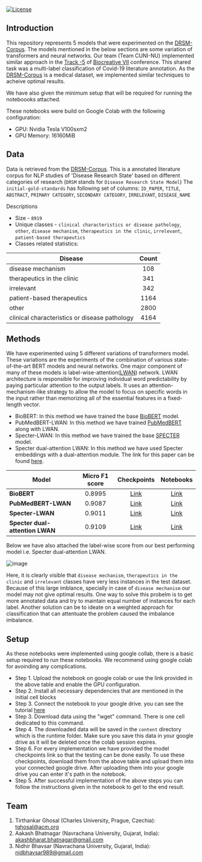 [![License](https://img.shields.io/badge/License-Apache_2.0-blue.svg)](https://opensource.org/licenses/Apache-2.0)

## Introduction
This repository represents 5 models that were experimented on the [DRSM-Corpus](https://github.com/chanzuckerberg/DRSM-corpus). The models mentioned in the below sections are some variation of transformers and neural networks. Our team (Team CUNI-NU) implemented similar approach in the [Track -5](https://biocreative.bioinformatics.udel.edu/tasks/biocreative-vii/track-5/) of [Biocreative VII](https://biocreative.bioinformatics.udel.edu/tasks/biocreative-vii/) conference. This shared task was a multi-label classification of Covid-19 literature annotation. As the [DRSM-Corpus](https://github.com/chanzuckerberg/DRSM-corpus) is a medical dataset, we implemented similar techniques to acheive optimal results.

We have also given the minimum setup that will be required for running the noteboooks attached. 

These notebooks were build on Google Colab with the following configuration:

* GPU: Nvidia Tesla V100sxm2  
* GPU Memory: 16160MiB



## Data
Data is retrieved from the [DRSM-Corpus](https://github.com/chanzuckerberg/DRSM-corpus). This is a annotated literature corpus for NLP studies of 'Disease Research State' based on different categories of research (`DRSM` stands for `Disease Research State Model`)
The `initial-gold-standards` has following set of columns:
  `ID_PAPER`, `TITLE`, `ABSTRACT`, `PRIMARY CATEGORY`, `SECONDARY CATEGORY`, `IRRELEVANT`, `DISEASE_NAME`

Descriptions
* Size - `8919`
* Unique classes - `clinical characteristics or disease pathology`, `other`, `disease mechanism`, `therapeutics in the clinic`, `irrelevant`, `patient-based therapeutics`
* Classes related statistics:

| Disease                                       | Count |
|-----------------------------------------------|:-----:|
| disease mechanism                             | 108   |
| therapeutics in the clinic                    | 341   |
| irrelevant                                    | 342   |
| patient-based therapeutics                    | 1164  |     
| other                                         | 2800  |
| clinical characteristics or disease pathology | 4164  |


## Methods

We have experimented using 5 different variations of transformers model. These variations are the experiments of the combination of various state-of-the-art BERT models and neural networks. One major component of many of these models is label-wise-attention([LWAN](https://aclanthology.org/D18-1508/)) network. LWAN architecture is responsible for improving individual word predictability by paying particular attention to the output labels. It uses an attention-mechanism-like strategy to allow the model to focus on specific words in the input rather than memorizing all of the essential features in a fixed-length vector.


* BioBERT: In this method we have trained the base [BioBERT](https://huggingface.co/dmis-lab/biobert-v1.1) model. 
* PubMedBERT-LWAN: In this method we have trained [PubMedBERT](https://huggingface.co/microsoft/BiomedNLP-PubMedBERT-base-uncased-abstract-fulltext) along with LWAN.
* Specter-LWAN: In this method we have trained the base [SPECTER](https://huggingface.co/allenai/specter) model.
* Specter dual-attention LWAN: In this method we have used Specter embeddings with a dual-attention module. The link for this paper can be found [here](https://biocreative.bioinformatics.udel.edu/media/store/files/2021/TRACK5_pos_5_BC7_submission_188.pdf).

| Model                               | Micro F1 score |                                             Checkpoints                                            | Notebooks |                 
|-------------------------------------|:--------------:|:--------------------------------------------------------------------------------------------------:|:---------:|
| **BioBERT**                         |     0.8995     |     [Link](https://drive.google.com/file/d/1-hJESlTPM8St15hESS5-6hKeqnROJF_H/view?usp=sharing)     |    [Link](https://drive.google.com/file/d/1cCweWKvnS45XuR5alSnSJEe3OCGu_7C0/view?usp=sharing)    |     
| **PubMedBERT-LWAN**                 |     0.9087     |     [Link](https://drive.google.com/file/d/1-pP49V3cF9PsBxrOkEZNx8DS6lbkNmmF/view?usp=sharing)     |    [Link](https://drive.google.com/file/d/1SYzQDH9fkUHSwAHeZYbPCSU7Bece-dEM/view?usp=sharing)    |
| **Specter-LWAN**                    |     0.9011     |     [Link](https://drive.google.com/file/d/1-WmSFVFNXnrmPhTNvhebizHCQeOJmQ0X/view?usp=sharing)     |    [Link](https://colab.research.google.com/drive/1Eequmt9_sSmnRrA9lCTZ7qx_fzCHYVU2?usp=sharing)    |
| **Specter dual-attention LWAN**     |     0.9109     |     [Link](https://drive.google.com/file/d/1-pP49V3cF9PsBxrOkEZNx8DS6lbkNmmF/view?usp=sharing)     |    [Link](https://drive.google.com/file/d/1TcopvnmvFKWiHNBv_Nya5Xfb7ioWR7F1/view?usp=sharing)    | 

Below we have also attached the label-wise score from our best performing model i.e. Specter dual-attention LWAN.

![image](https://user-images.githubusercontent.com/44599944/150501432-6c842227-15f2-4e42-b257-7ccad76a8bf3.png)

Here, it is clearly visible that `disease mechanism`, `therapeutics in the clinic` and `irrelevant` classes have very less instances in the test dataset. Because of this large imblance, specially in case of `disease mechanism` our model may not give optimal results. One way to solve this probelm is to get more annotated data and try to maintain equal number of instances for each label. Another solution can be to ideate on a weighted approach for classification that can attentuate the problem caused the imbalance imbalance.

## Setup

As these notebooks were implemented using google collab, there is a basic setup required to run these notebooks. We recommend using google colab for avoinding any complications.

* Step 1. Upload the notebook on google colab or use the link provided in the above table and enable the GPU configuration.
* Step 2. Install all necessary dependencies that are mentioned in the initial cell blocks
* Step 3. Connect the notebook to your google drive. you can see the tutorial [here](https://colab.research.google.com/notebooks/io.ipynb)
* Step 3. Download data using the "wget" command. There is one cell dedicated to this command. 
* Step 4. The downloaded data will be saved in the `content` directory which is the runtime folder. Make sure you save this data in your google drive as it will be deleted once the colab session expires.
* Step 6. For every implementation we have provided the model checkpoints link so that the testing can be done easily. To use these checkpoints, download them from the above table and upload them into your connected google drive. After uploading them into your google drive you can enter it's path in the notebook.
* Step 5. After successful implementation of the above steps you can follow the instructions given in the notebook to get to the end result.

## Team

1. Tirthankar Ghosal (Charles University, Prague, Czechia):    tghosal@acm.org
2. Aakash Bhatnagar  (Navrachana University, Gujarat, India):  akashbharat.bhatnagar@gmail.com 
3. Nidhir Bhavsar    (Navrachana University, Gujarat, India):  nidbhavsar989@gmail.com

